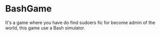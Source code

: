 # BashGame
It's a game where you have do find sudoers fic for become admin of the world, this game use a Bash simulator.

